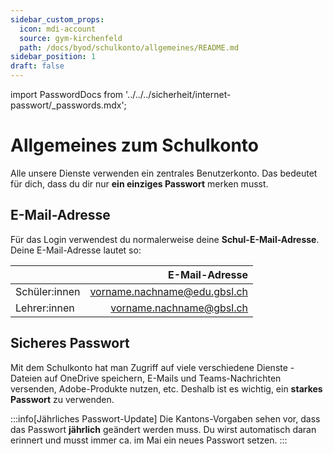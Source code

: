 ```yaml
---
sidebar_custom_props:
  icon: mdi-account
  source: gym-kirchenfeld
  path: /docs/byod/schulkonto/allgemeines/README.md
sidebar_position: 1
draft: false
---
```


import PasswordDocs from '../../../sicherheit/internet-passwort/\_passwords.mdx';

#  Allgemeines zum Schulkonto

Alle unsere Dienste verwenden ein zentrales Benutzerkonto. Das bedeutet für dich, dass du dir nur **ein einziges Passwort** merken musst.

## E-Mail-Adresse

Für das Login verwendest du normalerweise deine **Schul-E-Mail-Adresse**. Deine E-Mail-Adresse lautet so:

|               |               E-Mail-Adresse |
|:--------------|-----------------------------:|
| Schüler:innen | vorname.nachname@edu.gbsl.ch |
| Lehrer:innen  |     vorname.nachname@gbsl.ch |

## Sicheres Passwort

Mit dem Schulkonto hat man Zugriff auf viele verschiedene Dienste - Dateien auf OneDrive speichern, E-Mails und Teams-Nachrichten versenden, Adobe-Produkte nutzen, etc. Deshalb ist es wichtig, ein **starkes Passwort** zu verwenden.

:::info[Jährliches Passwort-Update]
Die Kantons-Vorgaben sehen vor, dass das Passwort **jährlich** geändert werden muss. Du wirst automatisch daran erinnert und musst immer ca. im Mai ein neues Passwort setzen.
:::

<PasswordDocs />
